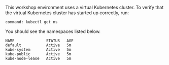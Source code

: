 This workshop environment uses a virtual Kubernetes cluster. To verify that
the virtual Kubernetes cluster has started up correctly, run:

```terminal:execute
command: kubectl get ns
```

You should see the namespaces listed below.

```
NAME              STATUS   AGE
default           Active   5m
kube-system       Active   5m
kube-public       Active   5m
kube-node-lease   Active   5m
```
